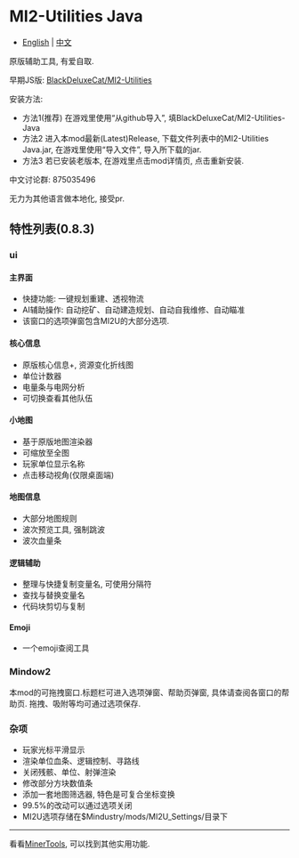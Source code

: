 # MI2-Utilities Java
- [English](README.md) | [中文](README_zh.md)

原版辅助工具, 有爱自取. 

早期JS版: [BlackDeluxeCat/MI2-Utilities](https://github.com/BlackDeluxeCat/MI2-Utilities)

安装方法: 

- 方法1(推荐) 在游戏里使用“从github导入”, 填BlackDeluxeCat/MI2-Utilities-Java
- 方法2 进入本mod最新(Latest)Release, 下载文件列表中的MI2-Utilities Java.jar, 在游戏里使用“导入文件”, 导入所下载的jar.
- 方法3 若已安装老版本, 在游戏里点击mod详情页, 点击重新安装.

中文讨论群: 875035496

无力为其他语言做本地化, 接受pr.

## 特性列表(0.8.3)

### ui

#### 主界面
- 快捷功能: 一键规划重建、透视物流
- AI辅助操作: 自动挖矿、自动建造规划、自动自我维修、自动瞄准
- 该窗口的选项弹窗包含MI2U的大部分选项.

#### 核心信息
- 原版核心信息+, 资源变化折线图
- 单位计数器
- 电量条与电网分析
- 可切换查看其他队伍

#### 小地图
- 基于原版地图渲染器
- 可缩放至全图
- 玩家单位显示名称
- 点击移动视角(仅限桌面端)

#### 地图信息
- 大部分地图规则
- 波次预览工具, 强制跳波
- 波次血量条

#### 逻辑辅助
- 整理与快捷复制变量名, 可使用分隔符
- 查找与替换变量名
- 代码块剪切与复制

#### Emoji
- 一个emoji查阅工具

### Mindow2
本mod的可拖拽窗口.标题栏可进入选项弹窗、帮助页弹窗, 具体请查阅各窗口的帮助页.
拖拽、吸附等均可通过选项保存.

### 杂项
- 玩家光标平滑显示
- 渲染单位血条、逻辑控制、寻路线
- 关闭残骸、单位、射弹渲染
- 修改部分方块数值条
- 添加一套地图筛选器, 特色是可复合坐标变换
- 99.5%的改动可以通过选项关闭
- MI2U选项存储在$Mindustry/mods/MI2U_Settings/目录下

---

看看[MinerTools](github.com/RlCCJ/MinerTools), 可以找到其他实用功能. 